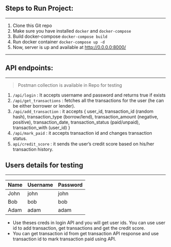 ## Steps to Run Project:
***
1. Clone this Git repo
2. Make sure you have installed `docker` and `docker-compose`
3. Build docker-compose `docker-compose build`
4. Run docker container `docker-compose up -d`
5. Now, server is up and available at http://0.0.0.0:8000/
---

## API endpoints:
***
> Postman collection is available in Repo for testing

1. `/api/login` :  It accepts username and password and returns true if exists
2. `/api/get_transactions` : fetches all the transactions for the user (he can be either borrower or lender).
3. `/api/add_transaction` :  it accepts { user_id, transaction_id (random hash), transaction_type (borrow/lend), transaction_amount (negative, positive), transaction_date, transaction_status (paid/unpaid), transaction_with (user_id) }
4. `/api/mark_paid` : it accepts transaction id  and changes transaction status.
5. `api/credit_score` :  it sends the user’s credit score based on his/her transaction history.


## Users details for testing
***

|Name|Username|Password|
|----|--------|--------|
|John|john|john|
|Bob|bob|bob|
|Adam|adam|adam|

- Use theses creds in login API and you will get user ids. You can use user id to add transaction, get transactions and get the credit score.
- You can get transaction id from get transaction API response and use transaction id to mark transaction paid using API.